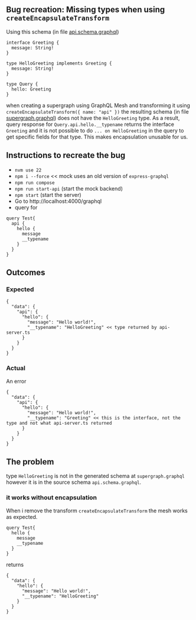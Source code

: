 ## Bug recreation: Missing types when using `createEncapsulateTransform`

Using this schema (in file [api.schema.graphql](api.schema.graphql)) 
```
interface Greeting {
  message: String!
}

type HelloGreeting implements Greeting {
  message: String!
}

type Query {
  hello: Greeting
}
```
when creating a supergraph using GraphQL Mesh and transforming it using `createEncapsulateTransform({ name: "api" })` the resulting schema (in file [supergraph.graphql](supergraph.graphql)) does not have the `HelloGreeting` type. As a result, query response for `Query.api.hello.__typename` returns the interface `Greeting` and it is not possible to do `... on HelloGreeting` in the query to get specific fields for that type. This makes encapsulation unusable for us.

## Instructions to recreate the bug

* `nvm use 22`
* `npm i --force` << mock uses an old version of `express-graphql`
* `npm run compose`
* `npm run start-api` (start the mock backend)
* `npm start` (start the server)
* Go to http://localhost:4000/graphql
* query for 
```
query Test{
  api {
    hello {
      message
      __typename
    }
  }
}
```

## Outcomes

### Expected 
```
{
  "data": {
    "api": {
      "hello": {
        "message": "Hello world!",
        "__typename": "HelloGreeting" << type returned by api-server.ts
      }
    }
  }
}
```

### Actual
An error
```
{
  "data": {
    "api": {
      "hello": {
        "message": "Hello world!",
        "__typename": "Greeting" << this is the interface, not the type and not what api-server.ts returned
      }
    }
  }
}
```

## The problem
type `HelloGreeting` is not in the generated schema at `supergraph.graphql` however it is in the source schema `api.schema.graphql`. 

### it works without encapsulation
When i remove the transform `createEncapsulateTransform` the mesh works as expected.
```
query Test{
  hello {
    message
    __typename
  }
}
```
returns
```
{
  "data": {
    "hello": {
      "message": "Hello world!",
      "__typename": "HelloGreeting"
    }
  }
}
```